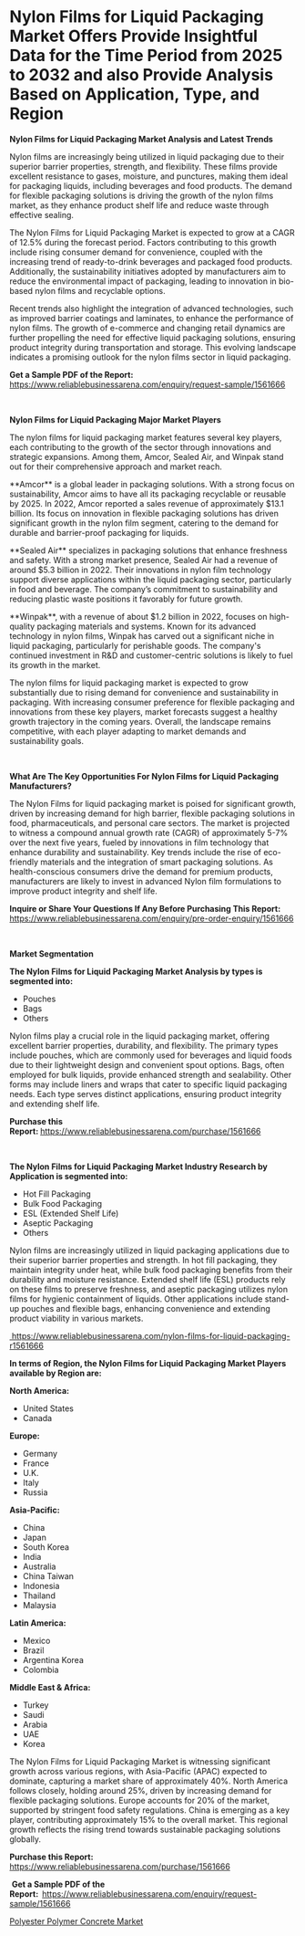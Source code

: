 <p><h1>Nylon Films for Liquid Packaging Market Offers Provide Insightful Data for the Time Period from 2025 to 2032 and also Provide Analysis Based on Application, Type, and Region</h1></p><p><strong>Nylon Films for Liquid Packaging Market Analysis and Latest Trends</strong></p>
<p><p>Nylon films are increasingly being utilized in liquid packaging due to their superior barrier properties, strength, and flexibility. These films provide excellent resistance to gases, moisture, and punctures, making them ideal for packaging liquids, including beverages and food products. The demand for flexible packaging solutions is driving the growth of the nylon films market, as they enhance product shelf life and reduce waste through effective sealing.</p><p>The Nylon Films for Liquid Packaging Market is expected to grow at a CAGR of 12.5% during the forecast period. Factors contributing to this growth include rising consumer demand for convenience, coupled with the increasing trend of ready-to-drink beverages and packaged food products. Additionally, the sustainability initiatives adopted by manufacturers aim to reduce the environmental impact of packaging, leading to innovation in bio-based nylon films and recyclable options.</p><p>Recent trends also highlight the integration of advanced technologies, such as improved barrier coatings and laminates, to enhance the performance of nylon films. The growth of e-commerce and changing retail dynamics are further propelling the need for effective liquid packaging solutions, ensuring product integrity during transportation and storage. This evolving landscape indicates a promising outlook for the nylon films sector in liquid packaging.</p></p>
<p><strong>Get a Sample PDF of the Report:&nbsp;</strong> <a href="https://www.reliablebusinessarena.com/enquiry/request-sample/1561666?utm_campaign=3118&utm_medium=2&utm_source=Github&utm_content=ia&utm_term=31032025&utm_id=nylon-films-for-liquid-packaging">https://www.reliablebusinessarena.com/enquiry/request-sample/1561666</a></p>
<p>&nbsp;</p>
<p><strong>Nylon Films for Liquid Packaging Major Market Players</strong></p>
<p><p>The nylon films for liquid packaging market features several key players, each contributing to the growth of the sector through innovations and strategic expansions. Among them, Amcor, Sealed Air, and Winpak stand out for their comprehensive approach and market reach.</p><p>**Amcor** is a global leader in packaging solutions. With a strong focus on sustainability, Amcor aims to have all its packaging recyclable or reusable by 2025. In 2022, Amcor reported a sales revenue of approximately $13.1 billion. Its focus on innovation in flexible packaging solutions has driven significant growth in the nylon film segment, catering to the demand for durable and barrier-proof packaging for liquids.</p><p>**Sealed Air** specializes in packaging solutions that enhance freshness and safety. With a strong market presence, Sealed Air had a revenue of around $5.3 billion in 2022. Their innovations in nylon film technology support diverse applications within the liquid packaging sector, particularly in food and beverage. The company’s commitment to sustainability and reducing plastic waste positions it favorably for future growth.</p><p>**Winpak**, with a revenue of about $1.2 billion in 2022, focuses on high-quality packaging materials and systems. Known for its advanced technology in nylon films, Winpak has carved out a significant niche in liquid packaging, particularly for perishable goods. The company's continued investment in R&D and customer-centric solutions is likely to fuel its growth in the market.</p><p>The nylon films for liquid packaging market is expected to grow substantially due to rising demand for convenience and sustainability in packaging. With increasing consumer preference for flexible packaging and innovations from these key players, market forecasts suggest a healthy growth trajectory in the coming years. Overall, the landscape remains competitive, with each player adapting to market demands and sustainability goals.</p></p>
<p>&nbsp;</p>
<p><strong>What Are The Key Opportunities For Nylon Films for Liquid Packaging Manufacturers?</strong></p>
<p><p>The Nylon Films for liquid packaging market is poised for significant growth, driven by increasing demand for high barrier, flexible packaging solutions in food, pharmaceuticals, and personal care sectors. The market is projected to witness a compound annual growth rate (CAGR) of approximately 5-7% over the next five years, fueled by innovations in film technology that enhance durability and sustainability. Key trends include the rise of eco-friendly materials and the integration of smart packaging solutions. As health-conscious consumers drive the demand for premium products, manufacturers are likely to invest in advanced Nylon film formulations to improve product integrity and shelf life.</p></p>
<p><strong>Inquire or Share Your Questions If Any Before Purchasing This Report:</strong> <a href="https://www.reliablebusinessarena.com/enquiry/pre-order-enquiry/1561666?utm_campaign=3118&utm_medium=2&utm_source=Github&utm_content=ia&utm_term=31032025&utm_id=nylon-films-for-liquid-packaging">https://www.reliablebusinessarena.com/enquiry/pre-order-enquiry/1561666</a></p>
<p>&nbsp;</p>
<p><strong>Market Segmentation</strong></p>
<p><strong>The Nylon Films for Liquid Packaging Market Analysis by types is segmented into:</strong></p>
<p><ul><li>Pouches</li><li>Bags</li><li>Others</li></ul></p>
<p><p>Nylon films play a crucial role in the liquid packaging market, offering excellent barrier properties, durability, and flexibility. The primary types include pouches, which are commonly used for beverages and liquid foods due to their lightweight design and convenient spout options. Bags, often employed for bulk liquids, provide enhanced strength and sealability. Other forms may include liners and wraps that cater to specific liquid packaging needs. Each type serves distinct applications, ensuring product integrity and extending shelf life.</p></p>
<p><strong>Purchase this Report:&nbsp;</strong><a href="https://www.reliablebusinessarena.com/purchase/1561666?utm_campaign=3118&utm_medium=2&utm_source=Github&utm_content=ia&utm_term=31032025&utm_id=nylon-films-for-liquid-packaging">https://www.reliablebusinessarena.com/purchase/1561666</a></p>
<p>&nbsp;</p>
<p><strong>The Nylon Films for Liquid Packaging Market Industry Research by Application is segmented into:</strong></p>
<p><ul><li>Hot Fill Packaging</li><li>Bulk Food Packaging</li><li>ESL (Extended Shelf Life)</li><li>Aseptic Packaging</li><li>Others</li></ul></p>
<p><p>Nylon films are increasingly utilized in liquid packaging applications due to their superior barrier properties and strength. In hot fill packaging, they maintain integrity under heat, while bulk food packaging benefits from their durability and moisture resistance. Extended shelf life (ESL) products rely on these films to preserve freshness, and aseptic packaging utilizes nylon films for hygienic containment of liquids. Other applications include stand-up pouches and flexible bags, enhancing convenience and extending product viability in various markets.</p></p>
<p><a href="https://www.reliablebusinessarena.com/nylon-films-for-liquid-packaging-r1561666?utm_campaign=3118&utm_medium=2&utm_source=Github&utm_content=ia&utm_term=31032025&utm_id=nylon-films-for-liquid-packaging">&nbsp;https://www.reliablebusinessarena.com/nylon-films-for-liquid-packaging-r1561666</a></p>
<p><strong>In terms of Region, the Nylon Films for Liquid Packaging Market Players available by Region are:</strong></p>
<p>
    <p> <strong> North America: </strong>
        <ul>
            <li>United States</li>
            <li>Canada</li>
        </ul>
        </p> 
    <p> <strong> Europe: </strong>
        <ul>
            <li>Germany</li>
            <li>France</li>
            <li>U.K.</li>
            <li>Italy</li>
            <li>Russia</li>
        </ul>
        </p> 
    <p> <strong> Asia-Pacific: </strong>
        <ul>
            <li>China</li>
            <li>Japan</li>
            <li>South Korea</li>
            <li>India</li>
            <li>Australia</li>
            <li>China Taiwan</li>
            <li>Indonesia</li>
            <li>Thailand</li>
            <li>Malaysia</li>
        </ul>
        </p> 
    <p> <strong> Latin America: </strong>
        <ul>
            <li>Mexico</li>
            <li>Brazil</li>
            <li>Argentina Korea</li>
            <li>Colombia</li>
        </ul>
        </p> 
    <p> <strong> Middle East & Africa: </strong>
        <ul>
            <li>Turkey</li>
            <li>Saudi</li>
            <li>Arabia</li>
            <li>UAE</li>
            <li>Korea</li>
        </ul>
    </p>
    </p>
<p><p>The Nylon Films for Liquid Packaging Market is witnessing significant growth across various regions, with Asia-Pacific (APAC) expected to dominate, capturing a market share of approximately 40%. North America follows closely, holding around 25%, driven by increasing demand for flexible packaging solutions. Europe accounts for 20% of the market, supported by stringent food safety regulations. China is emerging as a key player, contributing approximately 15% to the overall market. This regional growth reflects the rising trend towards sustainable packaging solutions globally.</p></p>
<p><strong>Purchase this Report: </strong><a href="https://www.reliablebusinessarena.com/purchase/1561666?utm_campaign=3118&utm_medium=2&utm_source=Github&utm_content=ia&utm_term=31032025&utm_id=nylon-films-for-liquid-packaging">https://www.reliablebusinessarena.com/purchase/1561666</a></p>
<p>&nbsp;<strong>Get a Sample PDF of the Report:&nbsp;&nbsp;</strong><a href="https://www.reliablebusinessarena.com/enquiry/request-sample/1561666?utm_campaign=3118&utm_medium=2&utm_source=Github&utm_content=ia&utm_term=31032025&utm_id=nylon-films-for-liquid-packaging">https://www.reliablebusinessarena.com/enquiry/request-sample/1561666</a></p>
<p><strong></strong></p>
<p><p><a href="https://github.com/felishtimoti/Market-Research-Report-List-1/blob/main/polyester-polymer-concrete-market.md?utm_campaign=3118&utm_medium=2&utm_source=Github&utm_content=ia&utm_term=31032025&utm_id=nylon-films-for-liquid-packaging">Polyester Polymer Concrete Market</a></p></p>